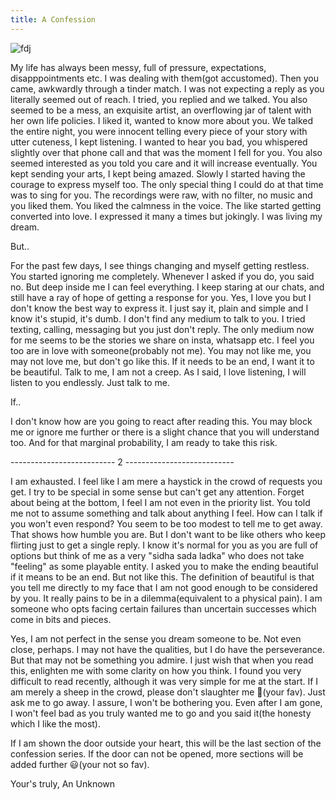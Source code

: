 ```yaml
---
title: A Confession
---
```


![fdj](https://encrypted-tbn0.gstatic.com/images?q=tbn:ANd9GcQtdFj5jxxPCnpPN9QqkcUIV1V9lh4pDVr2WA&usqp=CAU)

My life has always been messy, full of pressure, expectations, disapppointments etc. I was dealing with them(got accustomed). Then you came, awkwardly through a tinder match. I was not expecting a reply as you literally seemed out of reach. I tried, you replied and we talked. You also seemed to be a mess, an exquisite artist, an overflowing jar of talent with her own life policies. I liked it, wanted to know more about you. We talked the entire night, you were innocent telling every piece of your story with utter cuteness, I kept listening. I wanted to hear you bad, you whispered slightly over that phone call and that was the moment I fell for you. You also seemed interested as you told you care and it will increase eventually. You kept sending your arts, I kept being amazed. Slowly I started having the courage to express myself too. The only special thing I could do at that time was to sing for you. The recordings were raw, with no filter, no music and you liked them. You liked the calmness in the voice. The like started getting converted into love. I expressed it many a times but jokingly. I was living my dream. 

But..

For the past few days, I see things changing and myself getting restless. You started ignoring me completely. Whenever I asked if you do, you said no. But deep inside me I can feel everything. I keep staring at our chats, and still have a ray of hope of getting a response for you. Yes, I love you but I don't know the best way to express it. I just say it, plain and simple and I know it's stupid, it's dumb. I don't find any medium to talk to you. I tried texting, calling, messaging but you just don't reply. The only medium now for me seems to be the stories we share on insta, whatsapp etc. I feel you too are in love with someone(probably not me). You may not like me, you may not love me, but don't go like this. If it needs to be an end, I want it to be beautiful. Talk to me, I am not a creep. As I said, I love listening, I will listen to you endlessly. Just talk to me. 

If..

I don't know how are you going to react after reading this. You may block me or ignore me further or there is a slight chance that you will understand too. And for that marginal probability, I am ready to take this risk. 



-------------------------- 2 ---------------------------

I am exhausted. I feel like I am mere a haystick in the crowd of requests you get. I try to be special in some sense but can't get any attention. Forget about being at the bottom, I feel I am not even in the priority list. You told me not to assume something and talk about anything I feel. How can I talk if you won't even respond? You seem to be too modest to tell me to get away. That shows how humble you are. But I don't want to be like others who keep flirting just to get a single reply. I know it's normal for you as you are full of options but think of me as a very "sidha sada ladka" who does not take "feeling" as some playable entity. I asked you to make the ending beautiful if it means to be an end. But not like this. The definition of beautiful is that you tell me directly to my face that I am not good enough to be considered by you. It really pains to be in a dilemma(equivalent to a physical pain). I am someone who opts facing certain failures than uncertain successes which come in bits and pieces. 


Yes, I am not perfect in the sense you dream someone to be. Not even close, perhaps. I may not have the qualities, but I do have the perseverance. But that may not be something you admire. I just wish that when you read this, enlighten me with some clarity on how you think. I found you very difficult to read recently, although it was very simple for me at the start. If I am merely a sheep in the crowd, please don't slaughter me 🥺(your fav). Just ask me to go away. I assure, I won't be bothering you. Even after I am gone, I won't feel bad as you truly wanted me to go and you said it(the honesty which I like the most).


If I am shown the door outside your heart, this will be the last section of the confession series. If the door can not be opened, more sections will be added further 😃(your not so fav).





Your's truly,
An Unknown
